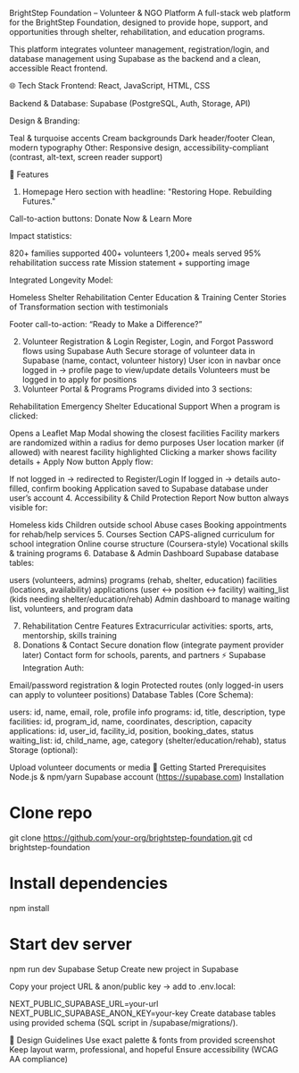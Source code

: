 BrightStep Foundation – Volunteer & NGO Platform
A full-stack web platform for the BrightStep Foundation, designed to provide hope, support, and opportunities through shelter, rehabilitation, and education programs.

This platform integrates volunteer management, registration/login, and database management using Supabase as the backend and a clean, accessible React frontend.

🌐 Tech Stack
Frontend: React, JavaScript, HTML, CSS

Backend & Database: Supabase (PostgreSQL, Auth, Storage, API)

Design & Branding:

Teal & turquoise accents
Cream backgrounds
Dark header/footer
Clean, modern typography
Other: Responsive design, accessibility-compliant (contrast, alt-text, screen reader support)

📌 Features
1. Homepage
Hero section with headline: "Restoring Hope. Rebuilding Futures."

Call-to-action buttons: Donate Now & Learn More

Impact statistics:

820+ families supported
400+ volunteers
1,200+ meals served
95% rehabilitation success rate
Mission statement + supporting image

Integrated Longevity Model:

Homeless Shelter
Rehabilitation Center
Education & Training Center
Stories of Transformation section with testimonials

Footer call-to-action: “Ready to Make a Difference?”

2. Volunteer Registration & Login
Register, Login, and Forgot Password flows using Supabase Auth
Secure storage of volunteer data in Supabase (name, contact, volunteer history)
User icon in navbar once logged in → profile page to view/update details
Volunteers must be logged in to apply for positions
3. Volunteer Portal & Programs
Programs divided into 3 sections:

Rehabilitation
Emergency Shelter
Educational Support
When a program is clicked:

Opens a Leaflet Map Modal showing the closest facilities
Facility markers are randomized within a radius for demo purposes
User location marker (if allowed) with nearest facility highlighted
Clicking a marker shows facility details + Apply Now button
Apply flow:

If not logged in → redirected to Register/Login
If logged in → details auto-filled, confirm booking
Application saved to Supabase database under user’s account
4. Accessibility & Child Protection
Report Now button always visible for:

Homeless kids
Children outside school
Abuse cases
Booking appointments for rehab/help services
5. Courses Section
CAPS-aligned curriculum for school integration
Online course structure (Coursera-style)
Vocational skills & training programs
6. Database & Admin Dashboard
Supabase database tables:

users (volunteers, admins)
programs (rehab, shelter, education)
facilities (locations, availability)
applications (user ↔ position ↔ facility)
waiting_list (kids needing shelter/education/rehab)
Admin dashboard to manage waiting list, volunteers, and program data

7. Rehabilitation Centre Features
Extracurricular activities: sports, arts, mentorship, skills training
8. Donations & Contact
Secure donation flow (integrate payment provider later)
Contact form for schools, parents, and partners
⚡ Supabase Integration
Auth:

Email/password registration & login
Protected routes (only logged-in users can apply to volunteer positions)
Database Tables (Core Schema):

users: id, name, email, role, profile info
programs: id, title, description, type
facilities: id, program_id, name, coordinates, description, capacity
applications: id, user_id, facility_id, position, booking_dates, status
waiting_list: id, child_name, age, category (shelter/education/rehab), status
Storage (optional):

Upload volunteer documents or media
🚀 Getting Started
Prerequisites
Node.js & npm/yarn
Supabase account (https://supabase.com)
Installation
# Clone repo
git clone https://github.com/your-org/brightstep-foundation.git
cd brightstep-foundation

# Install dependencies
npm install

# Start dev server
npm run dev
Supabase Setup
Create new project in Supabase

Copy your project URL & anon/public key → add to .env.local:

NEXT_PUBLIC_SUPABASE_URL=your-url
NEXT_PUBLIC_SUPABASE_ANON_KEY=your-key
Create database tables using provided schema (SQL script in /supabase/migrations/).

🎨 Design Guidelines
Use exact palette & fonts from provided screenshot
Keep layout warm, professional, and hopeful
Ensure accessibility (WCAG AA compliance)
